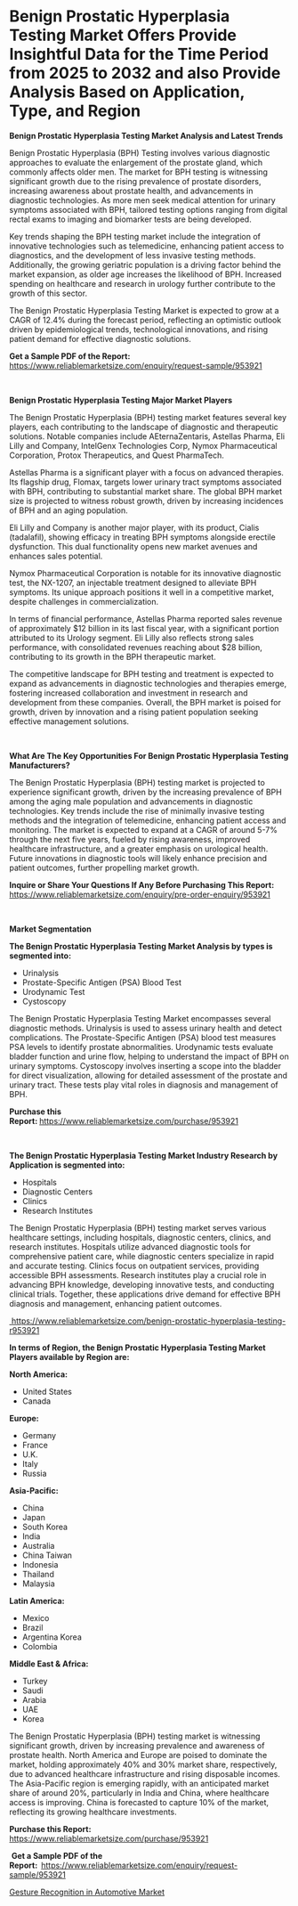 <p><h1>Benign Prostatic Hyperplasia Testing Market Offers Provide Insightful Data for the Time Period from 2025 to 2032 and also Provide Analysis Based on Application, Type, and Region</h1></p><p><strong>Benign Prostatic Hyperplasia Testing Market Analysis and Latest Trends</strong></p>
<p><p>Benign Prostatic Hyperplasia (BPH) Testing involves various diagnostic approaches to evaluate the enlargement of the prostate gland, which commonly affects older men. The market for BPH testing is witnessing significant growth due to the rising prevalence of prostate disorders, increasing awareness about prostate health, and advancements in diagnostic technologies. As more men seek medical attention for urinary symptoms associated with BPH, tailored testing options ranging from digital rectal exams to imaging and biomarker tests are being developed.</p><p>Key trends shaping the BPH testing market include the integration of innovative technologies such as telemedicine, enhancing patient access to diagnostics, and the development of less invasive testing methods. Additionally, the growing geriatric population is a driving factor behind the market expansion, as older age increases the likelihood of BPH. Increased spending on healthcare and research in urology further contribute to the growth of this sector.</p><p>The Benign Prostatic Hyperplasia Testing Market is expected to grow at a CAGR of 12.4% during the forecast period, reflecting an optimistic outlook driven by epidemiological trends, technological innovations, and rising patient demand for effective diagnostic solutions.</p></p>
<p><strong>Get a Sample PDF of the Report:&nbsp;</strong> <a href="https://www.reliablemarketsize.com/enquiry/request-sample/953921?utm_campaign=3172&utm_medium=2&utm_source=Github&utm_content=ia&utm_term=07032025&utm_id=benign-prostatic-hyperplasia-testing">https://www.reliablemarketsize.com/enquiry/request-sample/953921</a></p>
<p>&nbsp;</p>
<p><strong>Benign Prostatic Hyperplasia Testing Major Market Players</strong></p>
<p><p>The Benign Prostatic Hyperplasia (BPH) testing market features several key players, each contributing to the landscape of diagnostic and therapeutic solutions. Notable companies include AEternaZentaris, Astellas Pharma, Eli Lilly and Company, IntelGenx Technologies Corp, Nymox Pharmaceutical Corporation, Protox Therapeutics, and Quest PharmaTech. </p><p>Astellas Pharma is a significant player with a focus on advanced therapies. Its flagship drug, Flomax, targets lower urinary tract symptoms associated with BPH, contributing to substantial market share. The global BPH market size is projected to witness robust growth, driven by increasing incidences of BPH and an aging population.</p><p>Eli Lilly and Company is another major player, with its product, Cialis (tadalafil), showing efficacy in treating BPH symptoms alongside erectile dysfunction. This dual functionality opens new market avenues and enhances sales potential.</p><p>Nymox Pharmaceutical Corporation is notable for its innovative diagnostic test, the NX-1207, an injectable treatment designed to alleviate BPH symptoms. Its unique approach positions it well in a competitive market, despite challenges in commercialization.</p><p>In terms of financial performance, Astellas Pharma reported sales revenue of approximately $12 billion in its last fiscal year, with a significant portion attributed to its Urology segment. Eli Lilly also reflects strong sales performance, with consolidated revenues reaching about $28 billion, contributing to its growth in the BPH therapeutic market.</p><p>The competitive landscape for BPH testing and treatment is expected to expand as advancements in diagnostic technologies and therapies emerge, fostering increased collaboration and investment in research and development from these companies. Overall, the BPH market is poised for growth, driven by innovation and a rising patient population seeking effective management solutions.</p></p>
<p>&nbsp;</p>
<p><strong>What Are The Key Opportunities For Benign Prostatic Hyperplasia Testing Manufacturers?</strong></p>
<p><p>The Benign Prostatic Hyperplasia (BPH) testing market is projected to experience significant growth, driven by the increasing prevalence of BPH among the aging male population and advancements in diagnostic technologies. Key trends include the rise of minimally invasive testing methods and the integration of telemedicine, enhancing patient access and monitoring. The market is expected to expand at a CAGR of around 5-7% through the next five years, fueled by rising awareness, improved healthcare infrastructure, and a greater emphasis on urological health. Future innovations in diagnostic tools will likely enhance precision and patient outcomes, further propelling market growth.</p></p>
<p><strong>Inquire or Share Your Questions If Any Before Purchasing This Report:</strong> <a href="https://www.reliablemarketsize.com/enquiry/pre-order-enquiry/953921?utm_campaign=3172&utm_medium=2&utm_source=Github&utm_content=ia&utm_term=07032025&utm_id=benign-prostatic-hyperplasia-testing">https://www.reliablemarketsize.com/enquiry/pre-order-enquiry/953921</a></p>
<p>&nbsp;</p>
<p><strong>Market Segmentation</strong></p>
<p><strong>The Benign Prostatic Hyperplasia Testing Market Analysis by types is segmented into:</strong></p>
<p><ul><li>Urinalysis</li><li>Prostate-Specific Antigen (PSA) Blood Test</li><li>Urodynamic Test</li><li>Cystoscopy</li></ul></p>
<p><p>The Benign Prostatic Hyperplasia Testing Market encompasses several diagnostic methods. Urinalysis is used to assess urinary health and detect complications. The Prostate-Specific Antigen (PSA) blood test measures PSA levels to identify prostate abnormalities. Urodynamic tests evaluate bladder function and urine flow, helping to understand the impact of BPH on urinary symptoms. Cystoscopy involves inserting a scope into the bladder for direct visualization, allowing for detailed assessment of the prostate and urinary tract. These tests play vital roles in diagnosis and management of BPH.</p></p>
<p><strong>Purchase this Report:&nbsp;</strong><a href="https://www.reliablemarketsize.com/purchase/953921?utm_campaign=3172&utm_medium=2&utm_source=Github&utm_content=ia&utm_term=07032025&utm_id=benign-prostatic-hyperplasia-testing">https://www.reliablemarketsize.com/purchase/953921</a></p>
<p>&nbsp;</p>
<p><strong>The Benign Prostatic Hyperplasia Testing Market Industry Research by Application is segmented into:</strong></p>
<p><ul><li>Hospitals</li><li>Diagnostic Centers</li><li>Clinics</li><li>Research Institutes</li></ul></p>
<p><p>The Benign Prostatic Hyperplasia (BPH) testing market serves various healthcare settings, including hospitals, diagnostic centers, clinics, and research institutes. Hospitals utilize advanced diagnostic tools for comprehensive patient care, while diagnostic centers specialize in rapid and accurate testing. Clinics focus on outpatient services, providing accessible BPH assessments. Research institutes play a crucial role in advancing BPH knowledge, developing innovative tests, and conducting clinical trials. Together, these applications drive demand for effective BPH diagnosis and management, enhancing patient outcomes.</p></p>
<p><a href="https://www.reliablemarketsize.com/benign-prostatic-hyperplasia-testing-r953921?utm_campaign=3172&utm_medium=2&utm_source=Github&utm_content=ia&utm_term=07032025&utm_id=benign-prostatic-hyperplasia-testing">&nbsp;https://www.reliablemarketsize.com/benign-prostatic-hyperplasia-testing-r953921</a></p>
<p><strong>In terms of Region, the Benign Prostatic Hyperplasia Testing Market Players available by Region are:</strong></p>
<p>
    <p> <strong> North America: </strong>
        <ul>
            <li>United States</li>
            <li>Canada</li>
        </ul>
        </p> 
    <p> <strong> Europe: </strong>
        <ul>
            <li>Germany</li>
            <li>France</li>
            <li>U.K.</li>
            <li>Italy</li>
            <li>Russia</li>
        </ul>
        </p> 
    <p> <strong> Asia-Pacific: </strong>
        <ul>
            <li>China</li>
            <li>Japan</li>
            <li>South Korea</li>
            <li>India</li>
            <li>Australia</li>
            <li>China Taiwan</li>
            <li>Indonesia</li>
            <li>Thailand</li>
            <li>Malaysia</li>
        </ul>
        </p> 
    <p> <strong> Latin America: </strong>
        <ul>
            <li>Mexico</li>
            <li>Brazil</li>
            <li>Argentina Korea</li>
            <li>Colombia</li>
        </ul>
        </p> 
    <p> <strong> Middle East & Africa: </strong>
        <ul>
            <li>Turkey</li>
            <li>Saudi</li>
            <li>Arabia</li>
            <li>UAE</li>
            <li>Korea</li>
        </ul>
    </p>
    </p>
<p><p>The Benign Prostatic Hyperplasia (BPH) testing market is witnessing significant growth, driven by increasing prevalence and awareness of prostate health. North America and Europe are poised to dominate the market, holding approximately 40% and 30% market share, respectively, due to advanced healthcare infrastructure and rising disposable incomes. The Asia-Pacific region is emerging rapidly, with an anticipated market share of around 20%, particularly in India and China, where healthcare access is improving. China is forecasted to capture 10% of the market, reflecting its growing healthcare investments.</p></p>
<p><strong>Purchase this Report: </strong><a href="https://www.reliablemarketsize.com/purchase/953921?utm_campaign=3172&utm_medium=2&utm_source=Github&utm_content=ia&utm_term=07032025&utm_id=benign-prostatic-hyperplasia-testing">https://www.reliablemarketsize.com/purchase/953921</a></p>
<p>&nbsp;<strong>Get a Sample PDF of the Report:&nbsp;&nbsp;</strong><a href="https://www.reliablemarketsize.com/enquiry/request-sample/953921?utm_campaign=3172&utm_medium=2&utm_source=Github&utm_content=ia&utm_term=07032025&utm_id=benign-prostatic-hyperplasia-testing">https://www.reliablemarketsize.com/enquiry/request-sample/953921</a></p>
<p><strong></strong></p>
<p><p><a href="https://github.com/kaddahblejc/Market-Research-Report-List-1/blob/main/gesture-recognition-in-automotive-market.md?utm_campaign=3172&utm_medium=2&utm_source=Github&utm_content=ia&utm_term=07032025&utm_id=benign-prostatic-hyperplasia-testing">Gesture Recognition in Automotive Market</a></p></p>
